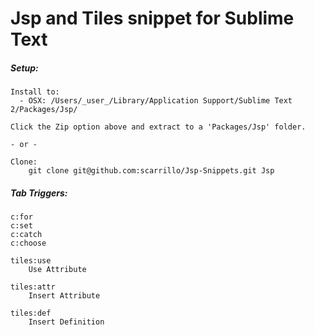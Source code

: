 Jsp and Tiles snippet for Sublime Text
=============

##### Setup:

    Install to:
      - OSX: /Users/_user_/Library/Application Support/Sublime Text 2/Packages/Jsp/
        
    Click the Zip option above and extract to a 'Packages/Jsp' folder.

    - or -

    Clone:
        git clone git@github.com:scarrillo/Jsp-Snippets.git Jsp


##### Tab Triggers:

    c:for
    c:set
    c:catch
    c:choose
     
    tiles:use
        Use Attribute
        
    tiles:attr
        Insert Attribute
        
    tiles:def
        Insert Definition


